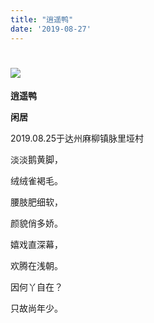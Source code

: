 ```yaml
---
title: "逍遥鸭"
date: '2019-08-27'
---
```

  #  ![](/images/heshui.jpg)
  
  **逍遥鸭**
  
  **闲居**
  
2019.08.25于达州麻柳镇脉里垭村

淡淡鹅黄脚， 

绒绒雀褐毛。 

腰肢肥细软， 

颜貌俏多娇。 

嬉戏直深幕， 

欢腾在浅朝。 

因何丫自在？ 

只故尚年少。 
